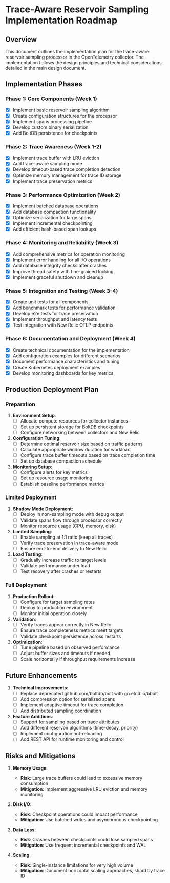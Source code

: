 # Trace-Aware Reservoir Sampling Implementation Roadmap

## Overview

This document outlines the implementation plan for the trace-aware reservoir sampling processor in the OpenTelemetry collector. The implementation follows the design principles and technical considerations detailed in the main design document.

## Implementation Phases

### Phase 1: Core Components (Week 1)

- [x] Implement basic reservoir sampling algorithm
- [x] Create configuration structures for the processor
- [x] Implement spans processing pipeline
- [x] Develop custom binary serialization
- [x] Add BoltDB persistence for checkpoints

### Phase 2: Trace Awareness (Week 1-2)

- [x] Implement trace buffer with LRU eviction
- [x] Add trace-aware sampling mode
- [x] Develop timeout-based trace completion detection
- [x] Optimize memory management for trace ID storage
- [x] Implement trace preservation metrics

### Phase 3: Performance Optimization (Week 2)

- [x] Implement batched database operations
- [x] Add database compaction functionality
- [x] Optimize serialization for large spans
- [x] Implement incremental checkpointing
- [x] Add efficient hash-based span lookups

### Phase 4: Monitoring and Reliability (Week 3)

- [x] Add comprehensive metrics for operation monitoring
- [x] Implement error handling for all I/O operations
- [x] Add database integrity checks after crashes
- [x] Improve thread safety with fine-grained locking
- [x] Implement graceful shutdown and cleanup

### Phase 5: Integration and Testing (Week 3-4)

- [x] Create unit tests for all components
- [x] Add benchmark tests for performance validation
- [x] Develop e2e tests for trace preservation
- [x] Implement throughput and latency tests
- [x] Test integration with New Relic OTLP endpoints

### Phase 6: Documentation and Deployment (Week 4)

- [x] Create technical documentation for the implementation
- [x] Add configuration examples for different scenarios
- [x] Document performance characteristics and tuning
- [x] Create Kubernetes deployment examples
- [x] Develop monitoring dashboards for key metrics

## Production Deployment Plan

### Preparation

1. **Environment Setup**:
   - [ ] Allocate compute resources for collector instances
   - [ ] Set up persistent storage for BoltDB checkpoints
   - [ ] Configure networking between collectors and New Relic

2. **Configuration Tuning**:
   - [ ] Determine optimal reservoir size based on traffic patterns
   - [ ] Calculate appropriate window duration for workload
   - [ ] Configure trace buffer timeouts based on trace completion time
   - [ ] Set up database compaction schedule

3. **Monitoring Setup**:
   - [ ] Configure alerts for key metrics
   - [ ] Set up resource usage monitoring
   - [ ] Establish baseline performance metrics

### Limited Deployment

1. **Shadow Mode Deployment**:
   - [ ] Deploy in non-sampling mode with debug output
   - [ ] Validate spans flow through processor correctly
   - [ ] Monitor resource usage (CPU, memory, disk)

2. **Limited Sampling**:
   - [ ] Enable sampling at 1:1 ratio (keep all traces)
   - [ ] Verify trace preservation in trace-aware mode
   - [ ] Ensure end-to-end delivery to New Relic

3. **Load Testing**:
   - [ ] Gradually increase traffic to target levels
   - [ ] Validate performance under load
   - [ ] Test recovery after crashes or restarts

### Full Deployment

1. **Production Rollout**:
   - [ ] Configure for target sampling rates
   - [ ] Deploy to production environment
   - [ ] Monitor initial operation closely

2. **Validation**:
   - [ ] Verify traces appear correctly in New Relic
   - [ ] Ensure trace completeness metrics meet targets
   - [ ] Validate checkpoint persistence across restarts

3. **Optimization**:
   - [ ] Tune pipeline based on observed performance
   - [ ] Adjust buffer sizes and timeouts if needed
   - [ ] Scale horizontally if throughput requirements increase

## Future Enhancements

1. **Technical Improvements**:
   - [ ] Replace deprecated github.com/boltdb/bolt with go.etcd.io/bbolt
   - [ ] Add compression option for serialized spans
   - [ ] Implement adaptive timeout for trace completion
   - [ ] Add distributed sampling coordination

2. **Feature Additions**:
   - [ ] Support for sampling based on trace attributes
   - [ ] Add different reservoir algorithms (time-decay, priority)
   - [ ] Implement configuration hot-reloading
   - [ ] Add REST API for runtime monitoring and control

## Risks and Mitigations

1. **Memory Usage**:
   - **Risk**: Large trace buffers could lead to excessive memory consumption
   - **Mitigation**: Implement aggressive LRU eviction and memory monitoring

2. **Disk I/O**:
   - **Risk**: Checkpoint operations could impact performance
   - **Mitigation**: Use batched writes and asynchronous checkpointing

3. **Data Loss**:
   - **Risk**: Crashes between checkpoints could lose sampled spans
   - **Mitigation**: Use frequent incremental checkpoints and WAL

4. **Scaling**:
   - **Risk**: Single-instance limitations for very high volume
   - **Mitigation**: Document horizontal scaling approaches, shard by trace ID